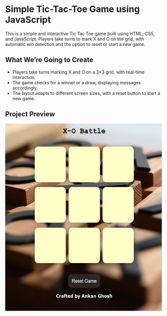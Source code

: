 # Simple Tic-Tac-Toe Game using JavaScript
This is a simple and interactive Tic Tac Toe game built using HTML, CSS, and JavaScript. Players take turns to mark X and O on the grid, with automatic win detection and the option to reset or start a new game.

## What We’re Going to Create
- Players take turns marking X and O on a 3×3 grid, with real-time interaction.
- The game checks for a winner or a draw, displaying messages accordingly.
- The layout adapts to different screen sizes, with a reset button to start a new game.

## Project Preview
<a><img src="tic-toe.JPG" height="600" width="600" /></a>


